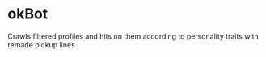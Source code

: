 # okBot
Crawls filtered profiles and hits on them according to personality traits with remade pickup lines
